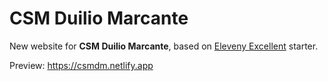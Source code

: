 # CSM Duilio Marcante

New website for **CSM Duilio Marcante**, based on [Eleveny Excellent](https://github.com/madrilene/eleventy-excellent) starter.

Preview: https://csmdm.netlify.app
